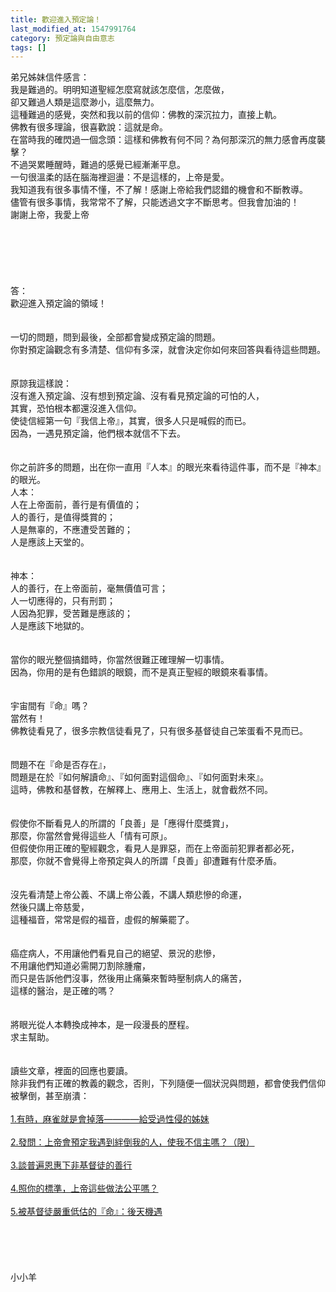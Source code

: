 ```yaml
---
title: 歡迎進入預定論！
last_modified_at: 1547991764
category: 預定論與自由意志
tags: []
---
```


<p>弟兄姊妹信件感言：<br/>我是難過的。明明知道聖經怎麼寫就該怎麼信，怎麼做，<br/>卻又難過人類是這麼渺小，這麼無力。  <br/>這種難過的感覺，突然和我以前的信仰：佛教的深沉拉力，直接上軌。<br/>佛教有很多理論，很喜歡說：這就是命。  <br/>在當時我的確閃過一個念頭：這樣和佛教有何不同？為何那深沉的無力感會再度襲擊？ <br/><!--more-->不過哭累睡醒時，難過的感覺已經漸漸平息。<br/>一句很溫柔的話在腦海裡迴盪：不是這樣的，上帝是愛。  <br/>我知道我有很多事情不懂，不了解！感謝上帝給我們認錯的機會和不斷教導。 <br/>儘管有很多事情，我常常不了解，只能透過文字不斷思考。但我會加油的！ <br/>謝謝上帝，我愛上帝 <br/><br/><br/><br/><br/><br/><br/>答：<br/>歡迎進入預定論的領域！<br/> <br/><br/>一切的問題，問到最後，全部都會變成預定論的問題。<br/>你對預定論觀念有多清楚、信仰有多深，就會決定你如何來回答與看待這些問題。<br/> <br/><br/>原諒我這樣說：<br/>沒有進入預定論、沒有想到預定論、沒有看見預定論的可怕的人，<br/>其實，恐怕根本都還沒進入信仰。<br/>使徒信經第一句『我信上帝』，其實，很多人只是喊假的而已。<br/>因為，一遇見預定論，他們根本就信不下去。<br/> <br/><br/>你之前許多的問題，出在你一直用『人本』的眼光來看待這件事，而不是『神本』的眼光。<br/>人本：<br/>人在上帝面前，善行是有價值的；<br/>人的善行，是值得獎賞的；<br/>人是無辜的，不應遭受苦難的；<br/>人是應該上天堂的。<br/> <br/><br/>神本：<br/>人的善行，在上帝面前，毫無價值可言；<br/>人一切應得的，只有刑罰；<br/>人因為犯罪，受苦難是應該的；<br/>人是應該下地獄的。<br/> <br/><br/>當你的眼光整個搞錯時，你當然很難正確理解一切事情。<br/>因為，你用的是有色錯誤的眼鏡，而不是真正聖經的眼鏡來看事情。<br/> <br/><br/>宇宙間有『命』嗎？<br/>當然有！<br/>佛教徒看見了，很多宗教信徒看見了，只有很多基督徒自己笨蛋看不見而已。<br/> <br/><br/>問題不在『命是否存在』，<br/>問題是在於『如何解讀命』、『如何面對這個命』、『如何面對未來』。<br/>這時，佛教和基督教，在解釋上、應用上、生活上，就會截然不同。<br/> <br/> <br/>假使你不斷看見人的所謂的「良善」是「應得什麼獎賞」，<br/>那麼，你當然會覺得這些人「情有可原」。<br/>但假使你用正確的聖經觀念，看見人是罪惡，而在上帝面前犯罪者都必死，<br/>那麼，你就不會覺得上帝預定與人的所謂「良善」卻遭難有什麼矛盾。<br/> <br/> <br/>沒先看清楚上帝公義、不講上帝公義，不講人類悲慘的命運，<br/>然後只講上帝慈愛，<br/>這種福音，常常是假的福音，虛假的解藥罷了。<br/> <br/><br/>癌症病人，不用讓他們看見自己的絕望、景況的悲慘，<br/>不用讓他們知道必需開刀割除腫瘤，<br/>而只是告訴他們沒事，然後用止痛藥來暫時壓制病人的痛苦，<br/>這樣的醫治，是正確的嗎？<br/> <br/> <br/>將眼光從人本轉換成神本，是一段漫長的歷程。<br/>求主幫助。<br/> <br/> <br/>讀些文章，裡面的回應也要讀。<br/>除非我們有正確的教義的觀念，否則，下列隨便一個狀況與問題，都會使我們信仰被擊倒，甚至崩潰：<br/> <br/><a href="/posts/269194036">1.有時，麻雀就是會掉落————給受過性侵的姊妹</a><br/> <br/><a href="/posts/269195268">2.發問：上帝會預定我遇到絆倒我的人，使我不信主嗎？（限）</a><br/> <br/><a href="/posts/269195892">3.談普遍恩惠下非基督徒的善行</a><br/> <br/><a href="/posts/269195652">4.照你的標準，上帝這些做法公平嗎？</a><br/> <br/><a href="/posts/269195340">5.被基督徒嚴重低估的『命』：後天機遇</a><br/> <br/><br/><br/><br/><br/>小小羊<br/><br/><br/><br/><br/>
</p>